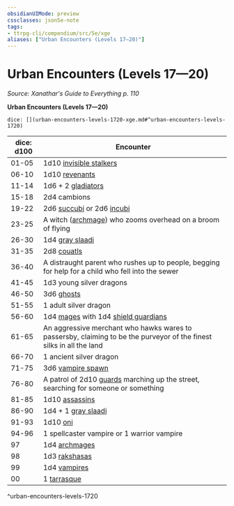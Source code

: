 ```yaml
---
obsidianUIMode: preview
cssclasses: json5e-note
tags:
- ttrpg-cli/compendium/src/5e/xge
aliases: ["Urban Encounters (Levels 17—20)"]
---
```

# Urban Encounters (Levels 17—20)
*Source: Xanathar's Guide to Everything p. 110* 

**Urban Encounters (Levels 17—20)**

`dice: [](urban-encounters-levels-1720-xge.md#^urban-encounters-levels-1720)`

| dice: d100 | Encounter |
|------------|-----------|
| 01-05 | 1d10 [invisible stalkers](invisible-stalker.md) |
| 06-10 | 1d10 [revenants](revenant.md) |
| 11-14 | 1d6 + 2 [gladiators](gladiator.md) |
| 15-18 | 2d4 cambions |
| 19-22 | 2d6 [succubi](succubus-xmm.md) or 2d6 [incubi](incubus-xmm.md) |
| 23-25 | A witch ([archmage](archmage.md)) who zooms overhead on a broom of flying |
| 26-30 | 1d4 [gray slaadi](gray-slaad.md) |
| 31-35 | 2d8 [couatls](couatl.md) |
| 36-40 | A distraught parent who rushes up to people, begging for help for a child who fell into the sewer |
| 41-45 | 1d3 young silver dragons |
| 46-50 | 3d6 [ghosts](ghost.md) |
| 51-55 | 1 adult silver dragon |
| 56-60 | 1d4 [mages](mage-xmm.md) with 1d4 [shield guardians](shield-guardian.md) |
| 61-65 | An aggressive merchant who hawks wares to passersby, claiming to be the purveyor of the finest silks in all the land |
| 66-70 | 1 ancient silver dragon |
| 71-75 | 3d6 [vampire spawn](vampire-spawn.md) |
| 76-80 | A patrol of 2d10 [guards](guard.md) marching up the street, searching for someone or something |
| 81-85 | 1d10 [assassins](assassin.md) |
| 86-90 | 1d4 + 1 [gray slaadi](gray-slaad.md) |
| 91-93 | 1d10 [oni](oni.md) |
| 94-96 | 1 spellcaster vampire or 1 warrior vampire |
| 97 | 1d4 [archmages](archmage.md) |
| 98 | 1d3 [rakshasas](rakshasa.md) |
| 99 | 1d4 [vampires](vampire.md) |
| 00 | 1 [tarrasque](tarrasque.md) |
^urban-encounters-levels-1720